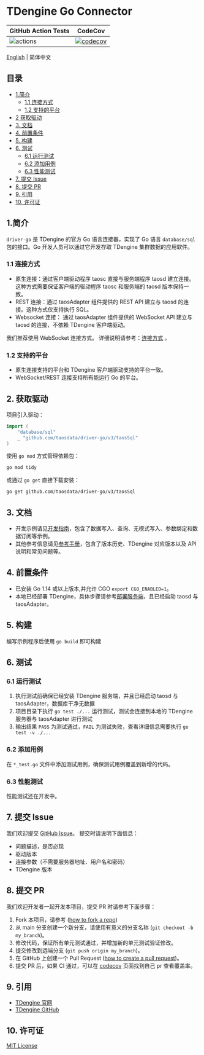 <!-- omit in toc -->
# TDengine Go Connector

<!-- omit in toc -->

| GitHub Action Tests                                                                  | CodeCov                                                                                                                           |
|--------------------------------------------------------------------------------------|-----------------------------------------------------------------------------------------------------------------------------------|
| ![actions](https://github.com/taosdata/driver-go/actions/workflows/go.yml/badge.svg) | [![codecov](https://codecov.io/gh/taosdata/driver-go/graph/badge.svg?token=70E8APPMKR)](https://codecov.io/gh/taosdata/driver-go) |

[English](README.md) | 简体中文

<!-- omit in toc -->
## 目录

<!-- omit in toc -->

- [1.简介](#1简介)
  - [1.1 连接方式](#11-连接方式)
  - [1.2 支持的平台](#12-支持的平台)
- [2 获取驱动](#2-获取驱动)
- [3. 文档](#3-文档)
- [4. 前置条件](#4-前置条件)
- [5. 构建](#5-构建)
- [6. 测试](#6-测试)
  - [6.1 运行测试](#61-运行测试)
  - [6.2 添加用例](#62-添加用例)
  - [6.3 性能测试](#63-性能测试)
- [7. 提交 Issue](#7-提交-issue)
- [8. 提交 PR](#8-提交-pr)
- [9. 引用](#9-引用)
- [10. 许可证](#10-许可证)

## 1.简介

`driver-go` 是 TDengine 的官方 Go 语言连接器，实现了 Go 语言 `database/sql` 包的接口。Go 开发人员可以通过它开发存取
TDengine 集群数据的应用软件。

### 1.1 连接方式

- 原生连接：通过客户端驱动程序 taosc 直接与服务端程序 taosd 建立连接。这种方式需要保证客户端的驱动程序 taosc 和服务端的
  taosd 版本保持一致。
- REST 连接：通过 taosAdapter 组件提供的 REST API 建立与 taosd 的连接。这种方式仅支持执行 SQL。
- Websocket 连接： 通过 taosAdapter 组件提供的 WebSocket API 建立与 taosd 的连接，不依赖 TDengine 客户端驱动。

我们推荐使用 WebSocket 连接方式。
详细说明请参考：[连接方式](https://docs.taosdata.com/develop/connect/#%E8%BF%9E%E6%8E%A5%E6%96%B9%E5%BC%8F) 。

### 1.2 支持的平台

- 原生连接支持的平台和 TDengine 客户端驱动支持的平台一致。
- WebSocket/REST 连接支持所有能运行 Go 的平台。

## 2. 获取驱动

项目引入驱动：

```go
import (
    "database/sql"
    _ "github.com/taosdata/driver-go/v3/taosSql"
)
```

使用 `go mod` 方式管理依赖包：

```sh
go mod tidy
```

或通过 `go get` 直接下载安装：

```sh
go get github.com/taosdata/driver-go/v3/taosSql
```

## 3. 文档

- 开发示例请见[开发指南](https://docs.taosdata.com/develop/)，包含了数据写入、查询、无模式写入、参数绑定和数据订阅等示例。
- 其他参考信息请见[参考手册](https://docs.taosdata.com/reference/connector/go/)，包含了版本历史、TDengine 对应版本以及 API
  说明和常见问题等。

## 4. 前置条件

- 已安装 Go 1.14 或以上版本,并允许 CGO `export CGO_ENABLED=1`。
- 本地已经部署 TDengine，具体步骤请参考[部署服务端](https://docs.taosdata.com/get-started/package/)，且已经启动 taosd 与
  taosAdapter。

## 5. 构建

编写示例程序后使用 `go build` 即可构建

## 6. 测试

### 6.1 运行测试

1. 执行测试前确保已经安装 TDengine 服务端，并且已经启动 taosd 与 taosAdapter，数据库干净无数据
2. 项目目录下执行 `go test ./...` 运行测试，测试会连接到本地的 TDengine 服务器与 taosAdapter 进行测试
3. 输出结果 `PASS` 为测试通过，`FAIL` 为测试失败，查看详细信息需要执行 `go test -v ./...`

### 6.2 添加用例

在 `*_test.go` 文件中添加测试用例，确保测试用例覆盖到新增的代码。

### 6.3 性能测试

性能测试还在开发中。

## 7. 提交 Issue

我们欢迎提交 [GitHub Issue](https://github.com/taosdata/driver-go/issues/new?template=Blank+issue)。 提交时请说明下面信息：

- 问题描述，是否必现
- 驱动版本
- 连接参数（不需要服务器地址、用户名和密码）
- TDengine 版本

## 8. 提交 PR

我们欢迎开发者一起开发本项目，提交 PR 时请参考下面步骤：

1. Fork 本项目，请参考 ([how to fork a repo](https://docs.github.com/en/get-started/quickstart/fork-a-repo))
2. 从 main 分支创建一个新分支，请使用有意义的分支名称 (`git checkout -b my_branch`)。
3. 修改代码，保证所有单元测试通过，并增加新的单元测试验证修改。
4. 提交修改到远端分支 (`git push origin my_branch`)。
5. 在 GitHub 上创建一个 Pull
   Request ([how to create a pull request](https://docs.github.com/en/pull-requests/collaborating-with-pull-requests/proposing-changes-to-your-work-with-pull-requests/creating-a-pull-request))。
6. 提交 PR 后，如果 CI 通过，可以在 [codecov](https://app.codecov.io/gh/taosdata/driver-go/pulls) 页面找到自己 pr 查看覆盖率。

## 9. 引用

- [TDengine 官网](https://www.taosdata.com/)
- [TDengine GitHub](https://github.com/taosdata/TDengine)

## 10. 许可证

[MIT License](./LICENSE)
